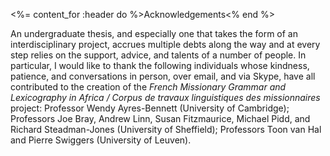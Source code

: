 <%= content_for :header do %>Acknowledgements<% end %>

An undergraduate thesis, and especially one that takes the form of an interdisciplinary project,
 accrues multiple debts along the way and at every step relies on the support, advice, and talents of a
 number of people. In particular, I would like to thank the following individuals whose kindness, patience,
 and conversations in person, over email, and via Skype, have all contributed to the creation of the *French Missionary Grammar and Lexicography in Africa / Corpus de travaux linguistiques des missionnaires* project: Professor Wendy Ayres-Bennett (University of Cambridge); Professors Joe Bray,
 Andrew Linn, Susan Fitzmaurice, Michael Pidd, and Richard Steadman-Jones (University of Sheffield);
 Professors Toon van Hal and Pierre Swiggers (University of Leuven).
